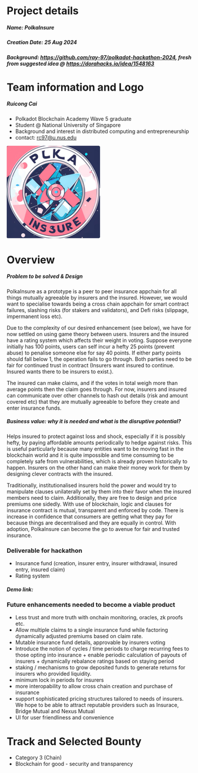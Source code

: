 # Project details
##### Name: PolkaInsure
##### Creation Date: 25 Aug 2024
##### Background: https://github.com/ray-97/polkadot-hackathon-2024, fresh from suggested idea @ https://dorahacks.io/idea/1548163

# Team information and Logo
##### Ruicong Cai
- Polkadot Blockchain Academy Wave 5 graduate
- Student @ National University of Singapore
- Background and interest in distributed computing and entrepreneurship
- contact: rc97@u.nus.edu

![alt text](image.png)

# Overview
##### Problem to be solved & Design
PolkaInsure as a prototype is a peer to peer insurance appchain for all things mutually agreeable by insurers and the insured. However, we would want to specialise towards being a cross chain appchain for smart contract failures, slashing risks (for stakers and validators), and Defi risks (slippage, impermanent loss etc). 

Due to the complexity of our desired enhancement (see below), we have for now settled on using game theory between users. Insurers and the insured have a rating system which affects their weight in voting. Suppose everyone initially has 100 points, users can self incur a hefty 25 points (prevent abuse) to penalise someone else for say 40 points. If either party points should fall below 1, the operation fails to go through. Both parties need to be fair for continued trust in contract (Insurers want insured to continue. Insured wants there to be insurers to exist.).

The insured can make claims, and if the votes in total weigh more than average points then the claim goes through. For now, insurers and insured can communicate over other channels to hash out details (risk and amount covered etc) that they are mutually agreeable to before they create and enter insurance funds.

##### Business value: why it is needed and what is the disruptive potential?
Helps insured to protect against loss and shock, especially if it is possibly hefty, by paying affordable amounts periodically to hedge against risks. This is useful particularly because many entities want to be moving fast in the blockchain world and it is quite impossible and time consuming to be completely safe from vulnerabilities, which is already proven historically to happen. Insurers on the other hand can make their money work for them by designing clever contracts with the insured.

Traditionally, institutionalised insurers hold the power and would try to manipulate clauses unilaterally set by them into their favor when the insured members need to claim. Additionally, they are free to design and price premiums one sidedly.
With use of blockchain, logic and clauses for insurance contract is mutual, transparent and enforced by code. There is increase in confidence that consumers are getting what they pay for because things are decentralised and they are equally in control. With adoption, PolkaInsure can become the go to avenue for fair and trusted insurance.

### Deliverable for hackathon
- Insurance fund (creation, insurer entry, insurer withdrawal, insured entry, insured claim)
- Rating system

##### Demo link: 

### Future enhancements needed to become a viable product
- Less trust and more truth with onchain monitoring, oracles, zk proofs etc.
- Allow multiple claims to a single insurance fund while factoring dynamically adjusted premiums based on claim rate.
- Mutable insurance fund details, approvable by insurers voting
- Introduce the notion of cycles / time periods to charge recurring fees to those opting into insurance + enable periodic calculation of payouts of insurers + dynamically rebalance ratings based on staying period
- staking / mechanisms to grow deposited funds to generate returns for insurers who provided liquidity.
- minimum lock in periods for insurers
- more interopability to allow cross chain creation and purchase of insurance
- support sophisticated pricing structures tailored to needs of insurers. We hope to be able to attract reputable providers such as Insurace, Bridge Mutual and Nexus Mutual
- UI for user friendliness and convenience 

# Track and Selected Bounty
- Category 3 (Chain)
- Blockchain for good - security and transparency